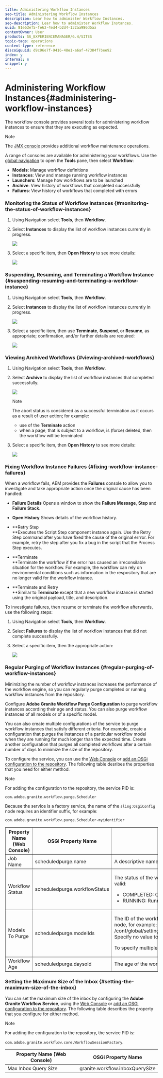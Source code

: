 ```yaml
---
title: Administering Workflow Instances
seo-title: Administering Workflow Instances
description: Lear how to administer Workflow Instances.
seo-description: Lear how to administer Workflow Instances.
uuid: 81e53ef5-fe62-4ed4-b2d4-132aa986d5aa
contentOwner: User
products: SG_EXPERIENCEMANAGER/6.4/SITES
topic-tags: operations
content-type: reference
discoiquuid: d9c96e7f-9416-48e1-a6af-47384f7bee92
index: y
internal: n
snippet: y
---
```


# Administering Workflow Instances{#administering-workflow-instances}

The workflow console provides several tools for administering workflow instances to ensure that they are executing as expected.

>[!NOTE]
>
>The [JMX console](../../../sites/administering/using/jmx-console.md#workflow-maintenance) provides additional workflow maintenance operations.

A range of consoles are available for administering your workflows. Use the [global navigation](../../../sites/authoring/using/basic-handling.md#global-navigation) to open the **Tools** pane, then select **Workflow**:

* **Models**: Manage workflow definitions
* **Instances**: View and manage running workflow instances
* **Launchers**: Manage how workflows are to be launched
* **Archive**: View history of workflows that completed successfully
* **Failures**: View history of workflows that completed with errors

### Monitoring the Status of Workflow Instances {#monitoring-the-status-of-workflow-instances}

1. Using Navigation select **Tools**, then **Workflow**. 
1. Select **Instances** to display the list of workflow instances currently in progress.

   ![](assets/wf-96.png)

1. Select a specific item, then **Open History** to see more details:

   ![](assets/wf-97.png)

### Suspending, Resuming, and Terminating a Workflow Instance {#suspending-resuming-and-terminating-a-workflow-instance}

1. Using Navigation select **Tools**, then **Workflow**. 
1. Select **Instances** to display the list of workflow instances currently in progress.

   ![](assets/wf-96-1.png)

1. Select a specific item, then use **Terminate**, **Suspend**, or **Resume**, as appropriate; confirmation, and/or further details are required:

   ![](assets/wf-97-1.png)

### Viewing Archived Workflows {#viewing-archived-workflows}

1. Using Navigation select **Tools**, then **Workflow**. 
1. Select **Archive** to display the list of workflow instances that completed successfully.

   ![](assets/wf-98.png)

   >[!NOTE]
   >
   >The abort status is considered as a successful termination as it occurs as a result of user action; for example:
   >
   >    
   >    
   >    * use of the **Terminate** action
   >    * when a page, that is subject to a workflow, is (force) deleted, then the workflow will be terminated
   >    
   >

1. Select a specific item, then **Open History** to see more details:

   ![](assets/wf-99.png)

### Fixing Workflow Instance Failures {#fixing-workflow-instance-failures}

When a workflow fails, AEM provides the **Failures** console to allow you to investigate and take appropriate action once the original cause has been handled:

* **Failure Details** 
  Opens a window to show the **Failure Message**, **Step** and **Failure Stack**.

* **Open History** 
  Shows details of the workflow history.

* **Retry Step  
  **Executes the Script Step component instance again. Use the Retry Step command after you have fixed the cause of the original errror. For example, retry the step after you fix a bug in the script that the Process Step executes.
* **Terminate  
  **Terminate the workflow if the error has caused an irreconsilable situation for the workflow. For example, the workflow can rely on environmental conditions such as information in the respository that are no longer valid for the workflow intance.
* **Terminate and Retry  
  **Similar to **Terminate** except that a new workflow instance is started using the original payload, title, and description.

To investigate failures, then resume or terminate the workflow afterwards, use the following steps:

1. Using Navigation select **Tools**, then **Workflow**. 
1. Select **Failures** to display the list of workflow instances that did not complete successfully.
1. Select a specific item, then the appropriate action:

   ![](assets/wf-47.png)

### Regular Purging of Workflow Instances {#regular-purging-of-workflow-instances}

Minimizing the number of workflow instances increases the performance of the workflow engine, so you can regularly purge completed or running workflow instances from the repository.

Configure **Adobe Granite Workflow Purge Configuration** to purge workflow instances according their age and status. You can also purge workflow instances of all models or of a specific model.

You can also create multiple configurations of the service to purge workflow instances that satisfy different criteria. For example, create a configuration that purges the instances of a particular workflow model when they are running for much longer than the expected time. Create another configuration that purges all completed workflows after a certain number of days to minimize the size of the repository.

To configure the service, you can use the [Web Console](../../../sites/deploying/using/configuring-osgi.md#osgi-configuration-with-the-web-console) or [add an OSGi configuration to the repository](../../../sites/deploying/using/configuring-osgi.md#osgi-configuration-in-the-repository). The following table desribes the properties that you need for either method.

>[!NOTE]
>
>For adding the configuration to the repository, the service PID is:
>
>`com.adobe.granite.workflow.purge.Scheduler`
>
>Because the service is a factory service, the name of the `sling:OsgiConfig` node requires an identifier suffix, for example:
>
>`com.adobe.granite.workflow.purge.Scheduler-myidentifier`

<table border="1" cellpadding="1" cellspacing="0" width="100%"> 
 <tbody> 
  <tr> 
   <th>Property Name (Web Console)</th> 
   <th>OSGi Property Name</th> 
   <th>Description</th> 
  </tr> 
  <tr> 
   <td>Job Name</td> 
   <td>scheduledpurge.name</td> 
   <td>A descriptive name for the scheduled purge.</td> 
  </tr> 
  <tr> 
   <td>Workflow Status</td> 
   <td>scheduledpurge.workflowStatus</td> 
   <td><p>The status of the workflow instances to purge. The following values are valid:</p> 
    <ul> 
     <li>COMPLETED: Completed workflow instances are purged.</li> 
     <li>RUNNING: Running workflow instances are purged.</li> 
    </ul> </td> 
  </tr> 
  <tr> 
   <td>Models To Purge</td> 
   <td>scheduledpurge.modelIds</td> 
   <td><p>The ID of the workflow models to purge. The ID is the path to the model node, for example:<br /> /conf/global/settings/workflow/models/dam/update_asset/jcr:content/model<br /> Specify no value to purge instances of all workflow models.</p> <p>To specify multiple models, click the + button in the Web Console. </p> </td> 
  </tr> 
  <tr> 
   <td>Workflow Age</td> 
   <td>scheduledpurge.daysold</td> 
   <td>The age of the workflow instances to purge, in days.</td> 
  </tr> 
 </tbody> 
</table>

### Setting the Maximum Size of the Inbox {#setting-the-maximum-size-of-the-inbox}

You can set the maximum size of the inbox by configuring the **Adobe Granite Workflow Service**, using the [Web Console](../../../sites/deploying/using/configuring-osgi.md#osgi-configuration-with-the-web-console) or [add an OSGi configuration to the repository](../../../sites/deploying/using/configuring-osgi.md#osgi-configuration-in-the-repository). The following table describes the property that you configure for either method.

>[!NOTE]
>
>For adding the configuration to the repository, the service PID is:
>
>`com.adobe.granite.workflow.core.WorkflowSessionFactory`.

| Property Name (Web Console) |OSGi Property Name |
|---|---|
| Max Inbox Query Size |granite.workflow.inboxQuerySize |

